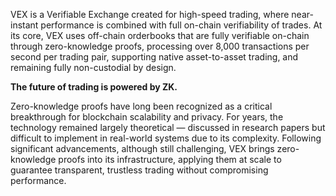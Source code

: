 
VEX is a Verifiable Exchange created for high-speed trading, where near-instant performance is combined with full on-chain verifiability of trades. At its core, VEX uses off-chain orderbooks that are fully verifiable on-chain through zero-knowledge proofs, processing over 8,000 transactions per second per trading pair, supporting native asset-to-asset trading, and remaining fully non-custodial by design.

**The future of trading is powered by ZK.**

Zero-knowledge proofs have long been recognized as a critical breakthrough for blockchain scalability and privacy. For years, the technology remained largely theoretical — discussed in research papers but difficult to implement in real-world systems due to its complexity. Following significant advancements, although still challenging, VEX brings zero-knowledge proofs into its infrastructure, applying them at scale to guarantee transparent, trustless trading without compromising performance.





